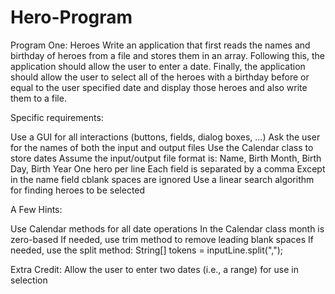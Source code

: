 # Hero-Program

Program One: Heroes
Write an application that first reads the names and birthday of heroes from a file and stores them in an array. Following this, the application should allow the user to enter a date.  Finally, the application should allow the user to select all of the heroes with a birthday before or equal to the user specified date and display those heroes and also write them to a file.




Specific requirements:

Use a GUI for all interactions (buttons, fields, dialog boxes, ...)
Ask the user for the names of both the input and output files
Use the Calendar class to store dates
Assume the input/output file format is: Name, Birth Month, Birth Day, Birth Year
One hero per line
Each field is separated by a comma
Except in the name field cblank spaces are ignored
Use a linear search algorithm for finding heroes to be selected



A Few Hints:

Use Calendar methods for all date operations
In the Calendar class month is zero-based
If needed, use trim method to remove leading blank spaces
If needed, use the split method: String[] tokens = inputLine.split(",");



Extra Credit: Allow the user to enter two dates (i.e., a range) for use in selection

